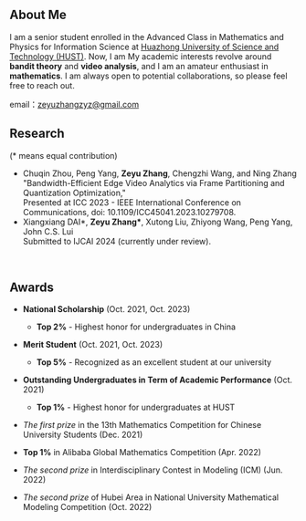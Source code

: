 ## About Me

I am a senior student enrolled in the Advanced Class in Mathematics and Physics for Information Science at [Huazhong University of Science and Technology (HUST)](http://english.hust.edu.cn/). Now, I am My academic interests revolve around **bandit theory** and **video analysis**, and I am an amateur enthusiast in **mathematics**. I am always open to potential collaborations, so please feel free to reach out.

email：zeyuzhangzyz@gmail.com   





## Research 

(* means equal contribution)

- Chuqin Zhou, Peng Yang, **Zeyu Zhang**, Chengzhi Wang, and Ning Zhang 
  "Bandwidth-Efficient Edge Video Analytics via Frame Partitioning and Quantization Optimization,"  
  Presented at ICC 2023 - IEEE International Conference on Communications, doi: 10.1109/ICC45041.2023.10279708.
- Xiangxiang DAI*, **Zeyu Zhang\***, Xutong Liu, Zhiyong Wang, Peng Yang, John C.S. Lui  
  Submitted to IJCAI 2024  (currently under review).



​                        

## Awards

- **National Scholarship** (Oct. 2021, Oct. 2023)  
  - **Top 2%** - Highest honor for undergraduates in China

- **Merit Student** (Oct. 2021, Oct. 2023)
  - **Top 5%** - Recognized as an excellent student at our university

- **Outstanding Undergraduates in Term of Academic Performance** (Oct. 2021)  
  - **Top 1%** - Highest honor for undergraduates at HUST

- *The first prize* in the 13th Mathematics Competition for Chinese University Students (Dec. 2021)

- **Top 1%** in Alibaba Global Mathematics Competition (Apr. 2022)

- *The second prize* in Interdisciplinary Contest in Modeling (ICM) (Jun. 2022)

- *The second prize* of Hubei Area in National University Mathematical Modeling Competition (Oct. 2022)
